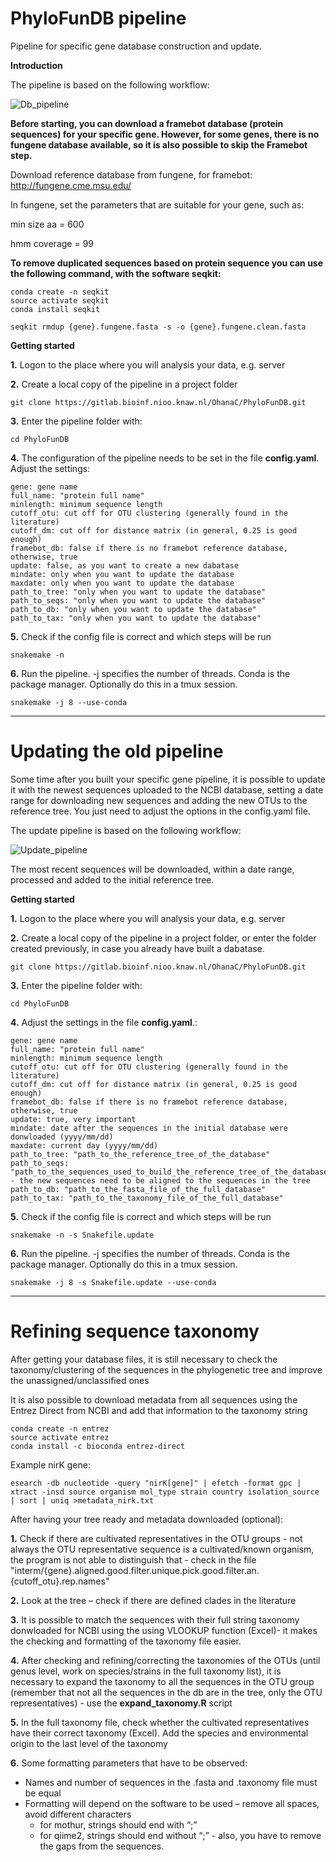 # PhyloFunDB pipeline 

Pipeline for specific gene database construction and update.

**Introduction**

The pipeline is based on the following workflow: 

![Db_pipeline](/uploads/e85a83817130c639c7537502834a46f2/Db_pipeline.png)


**Before starting, you can download a framebot database (protein sequences) for your specific gene. However, for some genes, there is no fungene database available, so it is also possible to skip the Framebot step.**

Download reference database from fungene, for framebot: http://fungene.cme.msu.edu/

In fungene, set the parameters that are suitable for your gene, such as:

min size aa = 600

hmm coverage = 99

**To remove duplicated sequences based on protein sequence you can use the following command, with the software seqkit:**

```
conda create -n seqkit
source activate seqkit
conda install seqkit

seqkit rmdup {gene}.fungene.fasta -s -o {gene}.fungene.clean.fasta

```

**Getting started**

**1.** Logon to the place where you will analysis your data, e.g. server

**2.** Create a local copy of the pipeline in a project folder

`git clone https://gitlab.bioinf.nioo.knaw.nl/OhanaC/PhyloFunDB.git`

**3.** Enter the pipeline folder with: 

 `cd PhyloFunDB`

**4.** The configuration of the pipeline needs to be set in the file **config.yaml**. Adjust the settings: 

```
gene: gene name
full_name: "protein full name"
minlength: minimum sequence length
cutoff_otu: cut off for OTU clustering (generally found in the literature)
cutoff_dm: cut off for distance matrix (in general, 0.25 is good enough)
framebot_db: false if there is no framebot reference database, otherwise, true
update: false, as you want to create a new dabatase
mindate: only when you want to update the database
maxdate: only when you want to update the database
path_to_tree: "only when you want to update the database"
path_to_seqs: "only when you want to update the database"
path_to_db: "only when you want to update the database"
path_to_tax: "only when you want to update the database"

```
**5.** Check if the config file is correct and which steps will be run

`snakemake -n`

**6.** Run the pipeline. -j specifies the number of threads. Conda is the package manager. Optionally do this in a tmux session.

`snakemake -j 8 --use-conda`

 
_____________________________________________________________________________________________________________________________

# Updating the old pipeline 

Some time after you built your specific gene pipeline, it is possible to update it with the newest sequences uploaded to the NCBI database, setting a date range for downloading new sequences and adding the new OTUs to the reference tree. You just need to adjust the options in the config.yaml file.

The update pipeline is based on the following workflow: 

![Update_pipeline](/uploads/15a708d2183a2f30acb37ddbff13eca8/Update_pipeline.png)

The most recent sequences will be downloaded, within a date range, processed and added to the initial reference tree.

**Getting started**

**1.** Logon to the place where you will analysis your data, e.g. server

**2.** Create a local copy of the pipeline in a project folder, or enter the folder created previously, in case you already have built a dabatase.

`git clone https://gitlab.bioinf.nioo.knaw.nl/OhanaC/PhyloFunDB.git`

**3.** Enter the pipeline folder with: 

 `cd PhyloFunDB`

**4.** Adjust the settings in the file **config.yaml**.: 

```
gene: gene name
full_name: "protein full name"
minlength: minimum sequence length
cutoff_otu: cut off for OTU clustering (generally found in the literature)
cutoff_dm: cut off for distance matrix (in general, 0.25 is good enough)
framebot_db: false if there is no framebot reference database, otherwise, true
update: true, very important
mindate: date after the sequences in the initial database were donwloaded (yyyy/mm/dd)
maxdate: current day (yyyy/mm/dd)
path_to_tree: "path_to_the_reference_tree_of_the_database"
path_to_seqs: "path_to_the_sequences_used_to_build_the_reference_tree_of_the_database" - the new sequences need to be aligned to the sequences in the tree
path_to_db: "path_to_the_fasta_file_of_the_full_database"
path_to_tax: "path_to_the_taxonomy_file_of_the_full_database"

```
**5.** Check if the config file is correct and which steps will be run

`snakemake -n -s Snakefile.update`

**6.** Run the pipeline. -j specifies the number of threads. Conda is the package manager. Optionally do this in a tmux session.

`snakemake -j 8 -s Snakefile.update --use-conda`

___________________________________________________________________________________________________________________________________________________

# Refining sequence taxonomy 

After getting your database files, it is still necessary to check the taxonomy/clustering of the sequences in the phylogenetic tree and improve the unassigned/unclassified ones

It is also possible to download metadata from all sequences using the Entrez Direct from NCBI and add that information to the taxonomy string

```
conda create -n entrez
source activate entrez
conda install -c bioconda entrez-direct
```
Example nirK gene:

`esearch -db nucleotide -query "nirK[gene]" | efetch -format gpc | xtract -insd source organism mol_type strain country isolation_source | sort | uniq >metadata_nirk.txt`

After having your tree ready and metadata downloaded (optional):

**1.** Check if there are cultivated representatives in the OTU groups - not always the OTU representative sequence is a cultivated/known organism, the program is not able to distinguish that - check in the file "interm/{gene}.aligned.good.filter.unique.pick.good.filter.an.{cutoff_otu}.rep.names"

**2.** Look at the tree – check if there are defined clades in the literature

**3.** It is possible to match the sequences with their full string taxonomy donwloaded for NCBI using the using VLOOKUP function (Excel)- it makes the checking and formatting of the taxonomy file easier. 

**4.** After checking and refining/correcting the taxonomies of the OTUs (until genus level, work on species/strains in the full taxonomy list), it is necessary to expand the taxonomy to all the sequences in the OTU group (remember that not all the sequences in the db are in the tree, only the OTU representatives) - use the **expand_taxonomy.R** script

**5.** In the full taxonomy file, check whether the cultivated representatives have their correct taxonomy (Excel). Add the species and environmental origin to the last level of the taxonomy

**6.** Some formatting parameters that have to be observed: 
	
- Names and number of sequences in the .fasta and .taxonomy file must be equal
- Formatting will depend on the software to be used – remove all spaces, avoid different characters
	- for mothur, strings should end with “;”
	- for qiime2, strings should end without “;” - also, you have to remove the gaps from the sequences.






